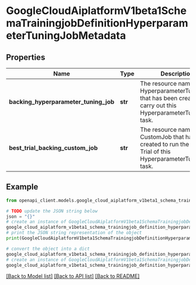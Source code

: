 # GoogleCloudAiplatformV1beta1SchemaTrainingjobDefinitionHyperparameterTuningJobMetadata


## Properties

Name | Type | Description | Notes
------------ | ------------- | ------------- | -------------
**backing_hyperparameter_tuning_job** | **str** | The resource name of the HyperparameterTuningJob that has been created to carry out this HyperparameterTuning task. | [optional] 
**best_trial_backing_custom_job** | **str** | The resource name of the CustomJob that has been created to run the best Trial of this HyperparameterTuning task. | [optional] 

## Example

```python
from openapi_client.models.google_cloud_aiplatform_v1beta1_schema_trainingjob_definition_hyperparameter_tuning_job_metadata import GoogleCloudAiplatformV1beta1SchemaTrainingjobDefinitionHyperparameterTuningJobMetadata

# TODO update the JSON string below
json = "{}"
# create an instance of GoogleCloudAiplatformV1beta1SchemaTrainingjobDefinitionHyperparameterTuningJobMetadata from a JSON string
google_cloud_aiplatform_v1beta1_schema_trainingjob_definition_hyperparameter_tuning_job_metadata_instance = GoogleCloudAiplatformV1beta1SchemaTrainingjobDefinitionHyperparameterTuningJobMetadata.from_json(json)
# print the JSON string representation of the object
print(GoogleCloudAiplatformV1beta1SchemaTrainingjobDefinitionHyperparameterTuningJobMetadata.to_json())

# convert the object into a dict
google_cloud_aiplatform_v1beta1_schema_trainingjob_definition_hyperparameter_tuning_job_metadata_dict = google_cloud_aiplatform_v1beta1_schema_trainingjob_definition_hyperparameter_tuning_job_metadata_instance.to_dict()
# create an instance of GoogleCloudAiplatformV1beta1SchemaTrainingjobDefinitionHyperparameterTuningJobMetadata from a dict
google_cloud_aiplatform_v1beta1_schema_trainingjob_definition_hyperparameter_tuning_job_metadata_from_dict = GoogleCloudAiplatformV1beta1SchemaTrainingjobDefinitionHyperparameterTuningJobMetadata.from_dict(google_cloud_aiplatform_v1beta1_schema_trainingjob_definition_hyperparameter_tuning_job_metadata_dict)
```
[[Back to Model list]](../README.md#documentation-for-models) [[Back to API list]](../README.md#documentation-for-api-endpoints) [[Back to README]](../README.md)


